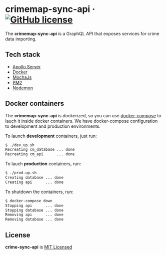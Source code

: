 # crimemap-sync-api &middot; [![GitHub license](https://img.shields.io/badge/license-MIT-blue.svg)](https://github.com/paulosales/crimemap-sync-api/blob/master/LICENSE)

The **crimemap-sync-api** is a GraphQL API that exposes services for crime data importing.

## Tech stack

* [Apollo Server](https://github.com/apollographql/apollo-server)
* [Docker](https://www.docker.com/)
* [MochaJs](https://mochajs.org/)
* [PM2](https://pm2.keymetrics.io/)
* [Nodemon](https://nodemon.io/)

## Docker containers

The **crimemap-sync-api** is dockerized, so you can use [docker-compose](https://docs.docker.com/compose/install/) to lauch it inside docker containers. We have docker-compose configuration to development and production environments.

To launch **development** containers, just run:

```bash
$ ./dev.up.sh
Recreating cm_database ... done
Recreating cm_api      ... done
```

To lauch **production** containers, run:

```bash
$ ./prod.up.sh
Creating database ... done
Creating api      ... done
```

To shutdown the containers, run:

```bash
$ docker-compose down
Stopping api      ... done
Stopping database ... done
Removing api      ... done
Removing database ... done
```

## License

**crime-sync-api** is [MIT Licensed](https://github.com/paulosales/crimemap-sync-api/blob/master/LICENSE)
